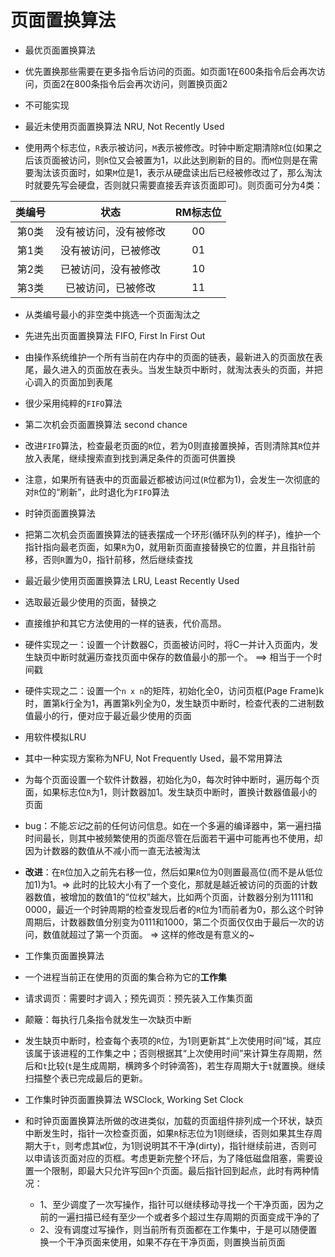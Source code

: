 # 页面置换算法

- 最优页面置换算法
 - 优先置换那些需要在更多指令后访问的页面。如页面1在600条指令后会再次访问，页面2在800条指令后会再次访问，则置换页面2
 - 不可能实现

- 最近未使用页面置换算法 NRU, Not Recently Used
 - 使用两个标志位，`R`表示被访问，`M`表示被修改。时钟中断定期清除`R`位(如果之后该页面被访问，则`R`位又会被置为1，以此达到刷新的目的。而`M`位则是在需要淘汰该页面时，如果`M`位是1，表示从硬盘读出后已经被修改过了，那么淘汰时就要先写会硬盘，否则就只需要直接丢弃该页面即可)。则页面可分为4类：

 | 类编号 | 状态 | RM标志位 |
 |:----:|:-----:|:-----:|
 | 第0类 | 没有被访问，没有被修改 | 00 |
 | 第1类 | 没有被访问，已被修改 | 01 |
 | 第2类 | 已被访问，没有被修改 | 10 |
 | 第3类 | 已被访问，已被修改 | 11 |
 - 从类编号最小的非空类中挑选一个页面淘汰之

- 先进先出页面置换算法 FIFO, First In First Out
 - 由操作系统维护一个所有当前在内存中的页面的链表，最新进入的页面放在表尾，最久进入的页面放在表头。当发生缺页中断时，就淘汰表头的页面，并把心调入的页面加到表尾
 - 很少采用纯粹的`FIFO`算法

- 第二次机会页面置换算法 second chance
 - 改进`FIFO`算法，检查最老页面的`R`位，若为0则直接置换掉，否则清除其`R`位并放入表尾，继续搜索直到找到满足条件的页面可供置换
 - 注意，如果所有链表中的页面最近都被访问过(`R`位都为1)，会发生一次彻底的对`R`位的“刷新”，此时退化为`FIFO`算法

- 时钟页面置换算法
 - 把第二次机会页面置换算法的链表摆成一个环形(循环队列的样子)，维护一个指针指向最老页面，如果`R`为0，就用新页面直接替换它的位置，并且指针前移，否则`R`置为0，指针前移，然后继续查找

- 最近最少使用页面置换算法 LRU, Least Recently Used
 - 选取最近最少使用的页面，替换之
 - 直接维护和其它方法使用的一样的链表，代价高昂。
 - 硬件实现之一：设置一个计数器C，页面被访问时，将C一并计入页面内，发生缺页中断时就遍历查找页面中保存的数值最小的那一个。 ==> 相当于一个时间戳
 - 硬件实现之二：设置一个`n x n`的矩阵，初始化全0，访问页框(Page Frame)k时，置第k行全为1，再置第k列全为0，发生缺页中断时，检查代表的二进制数值最小的行，便对应于最近最少使用的页面

- 用软件模拟LRU
 - 其中一种实现方案称为NFU, Not Frequently Used，最不常用算法
 - 为每个页面设置一个软件计数器，初始化为0，每次时钟中断时，遍历每个页面，如果标志位`R`为1，则计数器加1。发生缺页中断时，置换计数器值最小的页面
 - bug：不能*忘记*之前的任何访问信息。如在一个多遍的编译器中，第一遍扫描时间最长，则其中被频繁使用的页面尽管在后面若干遍中可能再也不使用，却因为计数器的数值从不减小而一直无法被淘汰
 - **改进**：在`R`位加入之前先右移一位，然后如果`R`位为0则置最高位(而不是从低位加1)为1。=> 此时的比较大小有了一个变化，那就是越近被访问的页面的计数器数值，被增加的数值1的“位权”越大，比如两个页面，计数器分别为1111和0000，最近一个时钟周期的检查发现后者的`R`位为1而前者为0，那么这个时钟周期后，计数器数值分别变为0111和1000，第二个页面仅仅由于最后一次的访问，数值就超过了第一个页面。 => 这样的修改是有意义的~

- 工作集页面置换算法
 - 一个进程当前正在使用的页面的集合称为它的**工作集**
 - 请求调页：需要时才调入；预先调页：预先装入工作集页面
 - 颠簸：每执行几条指令就发生一次缺页中断
 - 发生缺页中断时，检查每个表项的`R`位，为1则更新其“上次使用时间”域，其应该属于该进程的工作集之中；否则根据其“上次使用时间”来计算生存周期，然后和`t`比较(`t`是生成周期，横跨多个时钟滴答)，若生存周期大于`t`就置换。继续扫描整个表已完成最后的更新。

- 工作集时钟页面置换算法 WSClock, Working Set Clock
 - 和时钟页面置换算法所做的改进类似，加载的页面组件排列成一个环状，缺页中断发生时，指针一次检查页面，如果`R`标志位为1则继续，否则如果其生存周期大于`t`，则考虑其`W`位，为1则说明其不干净(dirty)，指针继续前进，否则可以申请该页面对应的页框。考虑更新完整个环后，为了降低磁盘阻塞，需要设置一个限制，即最大只允许写回n个页面。最后指针回到起点，此时有两种情况：
 	- 1、至少调度了一次写操作，指针可以继续移动寻找一个干净页面，因为之前的一遍扫描已经有至少一个或者多个超过生存周期的页面变成干净的了
	- 2、没有调度过写操作，则当前所有页面都在工作集中，于是可以随便置换一个干净页面来使用，如果不存在干净页面，则置换当前页面
